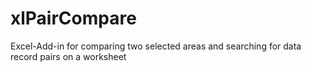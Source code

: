 # xlPairCompare
Excel-Add-in for comparing two selected areas and searching for data record pairs on a worksheet
